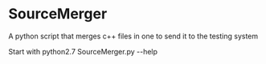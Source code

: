 # SourceMerger
A python script that merges c++ files in one to send it to the testing system

Start with
python2.7 SourceMerger.py --help